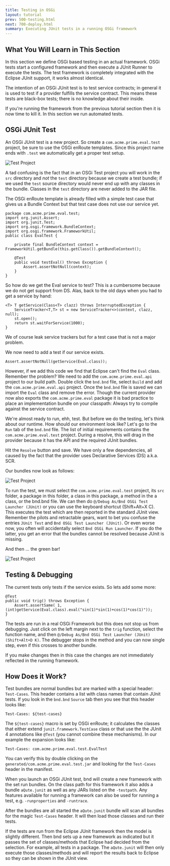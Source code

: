 ```yaml
---
title: Testing in OSGi
layout: tutorial
prev: 500-testing.html
next: 700-deploy.html
summary: Executing JUnit tests in a running OSGi framework
---
```


## What You Will Learn in This Section

In this section we define OSGi based testing in an actual framework. OSGi tests start a configured framework and then execute a JUnit Runner to execute the tests. The test framework is completely integrated with the Eclipse JUnit support, it works almost identical.

The intention of an OSGi JUnit test is to test service contracts; in general it is used to test if a provider fulfills the service contract. This means these tests are black-box tests; there is no knowledge about their inside.

If you're running the framework from the previous tutorial section then it is now time to kill it. In this section we run automated tests.

## OSGi JUnit Test


An OSGi JUnit test is a new project. So create a `com.acme.prime.eval.test` project, be sure to  use the OSGi enRoute templates. Since this project name ends with `.test` we automatically get a proper test setup.

![Test Project](/img/tutorial_base/test-test-0.png)

A tad confusing is the fact that in an OSGi Test project you will work in the `src` directory and *not* the `test` directory because we create a test bundle; if we used the `test` source directory would never end up with any classes in the bundle. Classes in the `test` directory are never added to the JAR file.

The OSGi enRoute template is already filled with a simple test case that gives us a Bundle Context but that test case does not use our service yet. 

	package com.acme.prime.eval.test;
	import org.junit.Assert;
	import org.junit.Test;
	import org.osgi.framework.BundleContext;
	import org.osgi.framework.FrameworkUtil;
	public class EvalTest {
	
	    private final BundleContext context = FrameworkUtil.getBundle(this.getClass()).getBundleContext();
	    
	    @Test
	    public void testEval() throws Exception {
	    	Assert.assertNotNull(context);
	    }
	}

So how do we get the Eval service to test? This is a cumbersome because we do not get support from DS. Alas, back to the old days when you had to get a service by hand:

	<T> T getService(Class<T> clazz) throws InterruptedException {
		ServiceTracker<T,T> st = new ServiceTracker<>(context, clazz, null);
		st.open();
		return st.waitForService(1000);
	}

We of course leak service trackers but for a test case that is not a major problem.

We now need to add a test if our service exists. 

	Assert.assertNotNull(getService(Eval.class));
	
However, if we add this code we find that Eclipse can't find the `Eval` class. Remember the problem? We need to add the `com.acme.prime.eval.api` project to our build path. Double click the `bnd.bnd` file, select `Build` and add the `com.acme.prime.eval.api` project. Once the `bnd.bnd` file is saved we can import the `Eval` class and remove the error. Though the current provider now also exports the `com.acme.prime.eval` package it is bad practice to place an implementation bundle on your classpath: Always try to compile against the service contract.

We're almost ready to run, ehh, test. But before we do the testing, let's think about our runtime. How should our environment look like? Let's go to the `Run` tab of the `bnd.bnd` file. The list of initial requirements contains the `com.acme.prime.eval.test` project. During a resolve, this will drag in the provider because it has the API and the required JUnit bundles.

Hit the `Resolve` button and save. We have only a few dependencies, all caused by the fact that the provider uses Declarative Services (DS) a.k.a. SCR.

Our bundles now look as follows:

![Test Project](/img/tutorial_base/test-test-1.png)

To run the test, we must select the `com.acme.prime.eval.test` project, its `src` folder, a package in this folder, a class in this package, a method in the a class, or the bnd.bnd file. We can then do `@/Debug As/Bnd OSGi Test Launcher (JUnit)` or you can use the keyboard shortcut (Shift+Alt+X C). This executes the test which are then reported in the standard JUnit view. Remember the pilots and retractable gears, want to bet you confuse the entries `JUnit Test` and `Bnd OSGi Test Launcher (JUnit)`. Or even worse now, you often will accidentally select `Bnd OSGi Run Launcher`. If you do the latter, you get an error that the bundles cannot be resolved because JUnit is missing.

And then ... the green bar!

![Test Project](/img/tutorial_base/test-test-2.png)



## Testing & Debugging

The current tests only tests if the service exists. So lets add some more:

	@Test
	public void trig() throws Exception {
		Assert.assertSame( 1, (int)getService(Eval.class).eval("sin(1)*sin(1)+cos(1)*cos(1)"));
	}


The tests are run in a real OSGi Framework but this does not stop us from debugging. Just click on the left margin next to the `trig` function, select the function name, and then `@/Debug As/Bnd OSGi Test Launcher (JUnit) (Shift+Alt+D K)`. The debugger stops in the method and you can now single step, even if this crosses to another bundle.

If you make changes then in this case the changes are not immediately reflected in the running framework. 

## How Does it Work?

Test bundles are normal bundles but are marked with a special header: `Test-Cases`. This header contains a list with class names that contain JUnit tests. If you look in the `bnd.bnd` `Source` tab then you see that this header looks like:

	Test-Cases: ${test-cases}

The `${test-cases}` macro is set by OSGi enRoute; it calculates the classes that either extend `junit.framework.TestCase` class or that use the the JUnit 4 annotations like `@Test` (you cannot combine these mechanisms). In our example the expansion looks like:

	Test-Cases: com.acme.prime.eval.test.EvalTest

You can verify this by double clicking on the `generated/com.acme.prime.eval.test.jar` and looking for the `Test-Cases` header in the manifest.

When you launch an OSGi JUnit test, bnd will create a new framework with the set run bundles. On the class path for this framework it also adds a bundle `aQute.junit` as well as any JARs listed on the `-testpath`. Any features available for running a framework can also be used for running a test, e.g. `-runproperties` and `-runtrace`.

After the bundles are all started the `aQute.junit` bundle will scan all bundles for the magic `Test-Cases` header. It will then load those classes and run their tests.

If the tests are run from the Eclipse JUnit framework then the model is slightly different. Then bnd sets up a new framework as indicated but it passes the set of classes/methods that Eclipse had decided from the selection. For example, all tests in a package. The `aQute.junit` will then only execute those classes/methods and will report the results back to Eclipse so they can be shown in the JUnit view.

